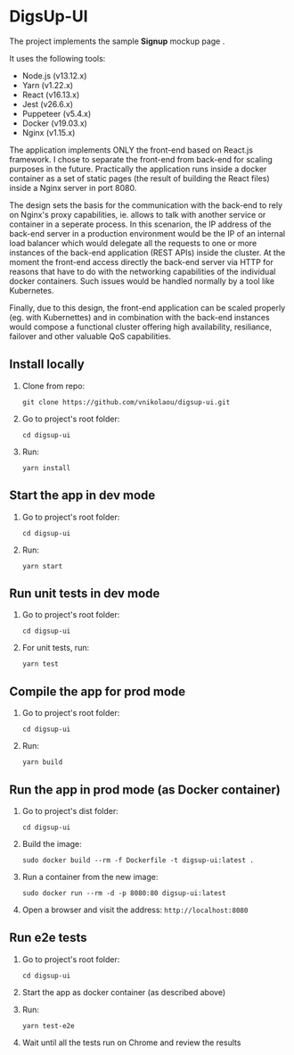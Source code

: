 # DigsUp-UI

The project implements the sample **Signup** mockup page .

It uses the following tools:

- Node.js (v13.12.x)
- Yarn (v1.22.x)
- React (v16.13.x)
- Jest (v26.6.x)
- Puppeteer (v5.4.x)
- Docker (v19.03.x)
- Nginx (v1.15.x)

The application implements ONLY the front-end based on React.js framework. I chose to separate the front-end from back-end for scaling purposes in the future.
Practically the application runs inside a docker container as a set of static pages (the result of building the React files) inside a Nginx server in port 8080.

The design sets the basis for the communication with the back-end to rely on Nginx's proxy capabilities, ie. allows to talk with another service or container in a seperate process. In this scenarion, the IP address of the back-end server in a production environment would be the IP of an internal load balancer which would delegate all the requests to one or more instances of the back-end application (REST APIs) inside the cluster. 
At the moment the front-end access directly the back-end server via HTTP for reasons that have to do with the networking capabilities of the individual docker containers. Such issues would be handled normally by a tool like Kubernetes.

Finally, due to this design, the front-end application can be scaled properly (eg. with Kubernettes) and in combination with the back-end instances would compose a functional cluster offering high availability, resiliance, failover and other valuable QoS capabilities.

## Install locally
1. Clone from repo:

    ```git clone https://github.com/vnikolaou/digsup-ui.git``` 
2. Go to project's root folder:

    ```cd digsup-ui```
3. Run:  

    ```yarn install``` 

## Start the app in dev mode
1. Go to project's root folder:

    ```cd digsup-ui```
2. Run:  

    ```yarn start```    

## Run unit tests in dev mode
1. Go to project's root folder:

    ```cd digsup-ui```
2. For unit tests, run:  

    ```yarn test``` 


## Compile the app for prod mode
1. Go to project's root folder:

    ```cd digsup-ui```
2. Run:  

    ```yarn build```


## Run the app in prod mode (as Docker container)
1. Go to project's dist folder:

    ```cd digsup-ui```
2. Build the image:

    ```sudo docker build --rm -f Dockerfile -t digsup-ui:latest .```
3. Run a container from the new image:

    ```sudo docker run --rm -d -p 8080:80 digsup-ui:latest```
3. Open a browser and visit the address:
    ```http://localhost:8080```
    
    
## Run e2e tests 
1. Go to project's root folder:

    ```cd digsup-ui```
2. Start the app as docker container (as described above)   
3. Run:  

    ```yarn test-e2e```
4. Wait until all the tests run on Chrome and review the results    
